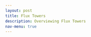 ```yaml
---
layout: post 
title: Flux Towers
description: Overviewing Flux Towers
nav-menu: true
---
```


<head>
    <meta charset="UTF-8">
    <meta http-equiv="X-UA-Compatible" content="IE=edge">
    <meta name="viewport" content="width=device-width, initial-scale=1.0">
    <title>Nature-based Climate Solutions</title>
    <link rel="stylesheet" href="styles.css"> <!-- Assuming you have a CSS file named 'styles.css'. -->
    <style>
        #flux-tower h2 {
            margin-bottom: 10px; /* Reduce the space below the title */
        }

        #video, #video p, #video iframe, #image, #image img {
            text-align: center; /* Center the content in the video and image section */
        }

      #content-wrapper {
            position: relative; /* This might not be necessary if you're using float */
        }
        
        #top-right-image {
            float: right;  /* Float the image to the right */
            margin: 0 0 20px 20px; /* Add some margins for aesthetics: top right bottom left */
            max-height: 500px;  /* You can adjust the height */
            width: auto;  /* Keep the aspect ratio */
        }
        
        #main-content {
            /* If you're using float, flex might not be necessary */
            padding: 0 20px 20px 0; /* Optional: gives some spacing between the image and the content */
        }

        #top-right-image {
            margin-left: 20px; /* Optional: gives some spacing between the image and the content */
        }

        /* Adjust the size of the YouTube embed */
        #video iframe {
            width: 800px; /* Adjust width as per your preference */
            height: 450px; /* Adjust height maintaining the aspect ratio */
            max-width: 100%; /* Ensure it doesn't go beyond the container width on smaller screens */
        }

    /* Style for the banner */
    .grid-item:before {
      height: 300px;
      width: 100%;
      content: "";
      position: absolute;
      top: 0;
      left: 0;
      right: 0;
      bottom: 0;
      background-color: rgba(18, 24, 33, 0.5); /* Your specific dark blue with 70% opacity */
      z-index: 1;
    }
    
    /* Modify your existing text-overlay */
    .text-overlay {
    
    display: flex;
    align-items: center;
    justify-content: center;



      transition: color 0.3s ease, border 0.3s ease; /* Added transition for border */
      position: absolute;
      top: 50%;
      right: 10%;
      transform: translateY(-50%);
      color: white;
      background-color: rgba(0, 0, 0, 0); /* Make it transparent */
      border: 2px solid white; /* White border */
      padding: 10px;
      border-radius: 4px;
      font-weight: bold; /* Make text bold */
      z-index: 2; /* Sit on top of the image and the dark overlay */
    }
    
    .text-overlay:hover {
        border: 2px solid lightblue; /* Add light blue border */
        color: white; /* Keep the text color white */
        background-color: rgba(0, 0, 0, 0.1); /* Slight background change to indicate hover */
    }
    
    /* Update grid-item to position the image and text overlay */
    .grid-item {
        height: 300px;
        width: 100%;
      position: relative;
      margin: 0;
      padding: 0;
      border: none;
            overflow: hidden;
            border: none;
            outline: none;
    }
    
        .arrow-icon {
      z-index: 2;  /* Make sure this is higher than the z-index of the overlay */
      position: relative;
    }
    
    /* Style the image */
    .grid-item img {
      object-fit: cover;  /* Adjust to make the image cover the entire div */
      width: 100%;  
      height: 100%;  /* Make it span full height */
            margin: 0;
        padding: 0;
    }

     /* for citation */
        .image-note {
      text-align: right;
    }
    
     /* for logos */
    .logos {
      text-align: center;  /* Center the logos horizontally */
      margin-bottom: 20px; /* Add some space below the logos */
    }
    
    .logo {
      height: 120px;  /* Set a fixed height */
      width: auto;  /* Maintain the aspect ratio */
      margin: 0 20px;  /* Add some horizontal space between the logos */
    }


    </style>
</head>

  
<body>

<!-- Add the banner grid-container here -->
<div class="grid-container">
  <div class="grid-item">
    <a href="https://kesondrakey.github.io/DownforMaintenance">
      <img src="images/flux_tower.jpg" alt="fluxtower">
      <div class="text-overlay">Meet the Teams &#8594;</div> <!-- Added arrow here -->
    </a>
  </div>
</div>

<div class="image-note">
  <i>Image is of the Morgan Monroe Flux Tower. Bloomington, IN</i>
</div>


<!-- end the banner grid-container here -->
    
    <div id="content-wrapper">
        <div id="main-content">

            <section id="flux-tower">
                <h1>The Significance of Flux Towers</h1>
                <p>
                    Imagine a lighthouse that doesn’t guide ships but instead gathers vital data from the surrounding environment. <strong>Flux towers</strong> are like these lighthouses, standing tall amidst fields, forests, and wetlands, continuously collecting essential data. Each tower is equipped with sophisticated instruments that measure the exchange of carbon dioxide, water vapor, and energy between the earth and the atmosphere.
                </p>
                <p>
                    The ways we can monitor the earth vary, the following image showcases some of these ways, from the soil to the global scale:
                </p>
                <img src="images/Nbcs_scales.png" alt="Monitoring Scales for NbCS" style="display:block;margin:auto;">
                <p style="font-style: italic; text-align: center;">
           <a href="https://oneill.indiana.edu/doc/research/climate/climate-solutions-summary.pdf" target="_blank" rel="noopener noreferrer">Sourced from the report</a>
                </p>
                <p>
                    By analyzing the tiniest of changes in the air, flux towers give us a snapshot of how gases and energy move in and out of an ecosystem. With long time series, we can detect important changes in these systems. 
                </p>
            </section>

            <section id="video">
                <p>
                    The National Ecological Observatory Network (NEON) provides a comprehensive overview of flux towers and eddy covariance in the video below:
                </p>
                <iframe width="560" height="315" src="https://www.youtube.com/embed/CR4Anc8Mkas" title="Flux Tower Explanation by NEON" frameborder="0" allow="accelerometer; autoplay; clipboard-write; encrypted-media; gyroscope; picture-in-picture" allowfullscreen></iframe>
                <p style="font-style: italic;">
    <a href="https://www.neonscience.org/impact/observatory-blog/ameriflux-and-neon-program-join-forces-eddy-covariance-data" target="_blank" rel="noopener noreferrer">Sourced from NEON</a>
                    </p>



          <p>
                  <i>  Data sourced from this project will later be submitted to Ameriflux and Fluxnet </i>
                </p>


                
            </section>

<div class="logos">
  <a href="https://www.ameriflux.lbl.gov/" target="_blank" rel="noopener noreferrer" class="logo-link">
    <img src="images/ameriflux.png" alt="Ameriflux logo" class="logo">
  </a>
  <a href="https://fluxnet.org/" target="_blank" rel="noopener noreferrer" class="logo-link">
    <img src="images/fluxnet.png" alt="Fluxnet logo" class="logo">
  </a>
</div>
